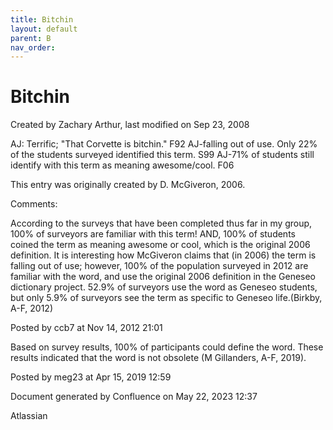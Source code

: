 ```yaml
---
title: Bitchin
layout: default
parent: B
nav_order:
---
```


# Bitchin

Created by  Zachary Arthur, last modified on Sep 23, 2008

AJ: Terrific; &quot;That Corvette is bitchin.&quot; F92 AJ-falling out of use. Only 22% of the students surveyed identified this term. S99 AJ-71% of students still identify with this term as meaning awesome/cool. F06 

This entry was originally created by D. McGiveron, 2006.

Comments:

According to the surveys that have been completed thus far in my group, 100% of surveyors are familiar with this term! AND, 100% of students coined the term as meaning awesome or cool, which is the original 2006 definition. It is interesting how McGiveron claims that (in 2006) the term is falling out of use; however, 100% of the population surveyed in 2012 are familiar with the word, and use the original 2006 definition in the Geneseo dictionary project. 52.9% of surveyors use the word as Geneseo students, but only 5.9% of surveyors see the term as specific to Geneseo life.(Birkby, A-F, 2012) 

Posted by ccb7 at Nov 14, 2012 21:01

Based on survey results, 100% of participants could define the word. These results indicated that the word is not obsolete (M Gillanders, A-F, 2019).

Posted by meg23 at Apr 15, 2019 12:59

Document generated by Confluence on May 22, 2023 12:37

Atlassian
